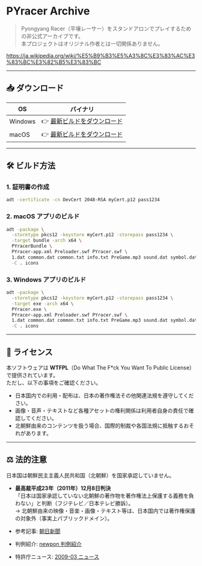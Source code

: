 
# PYracer Archive

> Pyongyang Racer（平壌レーサー）をスタンドアロンでプレイするための非公式アーカイブです。  
> 本プロジェクトはオリジナル作者とは一切関係ありません。

https://ja.wikipedia.org/wiki/%E5%B9%B3%E5%A3%8C%E3%83%AC%E3%83%BC%E3%82%B5%E3%83%BC

---

## 📥 ダウンロード

| OS | バイナリ |
| --- | --- |
| Windows | 👉 [最新ビルドをダウンロード](https://google.com) |
| macOS | 👉 [最新ビルドをダウンロード](https://google.com) |

---

## 🛠️ ビルド方法

### 1. 証明書の作成

```bash
adt -certificate -cn DevCert 2048-RSA myCert.p12 pass1234
```

### 2. macOS アプリのビルド

```bash
adt -package \
  -storetype pkcs12 -keystore myCert.p12 -storepass pass1234 \
  -target bundle -arch x64 \
  PYracerBundle \
  PYracer-app.xml Preloader.swf PYracer.swf \
  1.dat common.dat common.txt info.txt PreGame.mp3 sound.dat symbol.dat \
  -C . icons
```

### 3. Windows アプリのビルド

```bash
adt -package \
  -storetype pkcs12 -keystore myCert.p12 -storepass pass1234 \
  -target exe -arch x64 \
  PYracer.exe \
  PYracer-app.xml Preloader.swf PYracer.swf \
  1.dat common.dat common.txt info.txt PreGame.mp3 sound.dat symbol.dat \
  -C . icons
```

---

## 📄 ライセンス

本ソフトウェアは **WTFPL**（Do What The F\*ck You Want To Public License）で提供されています。  
ただし、以下の事項をご確認ください。

- 日本国内での利用・配布は、日本の著作権法その他関連法規を遵守してください。  
- 画像・音声・テキストなど各種アセットの権利関係は利用者自身の責任で確認してください。  
- 北朝鮮由来のコンテンツを扱う場合、国際的制裁や各国法規に抵触するおそれがあります。

---

## ⚖️ 法的注意

日本国は朝鮮民主主義人民共和国（北朝鮮）を国家承認していません。  

- **最高裁平成23年（2011年）12月8日判決**  
  「日本は国家承認していない北朝鮮の著作物を著作権法上保護する義務を負わない」と判断（フジテレビ／日本テレビ勝訴）。  
  → 北朝鮮由来の映像・音楽・画像・テキスト等は、日本国内では著作権保護の対象外（事実上パブリックドメイン）。


- 参考記事: [朝日新聞](https://www.asahi.com/special/08001/TKY201112080593.html)  
- 判例紹介: [newpon 判例紹介](https://www.newpon.com/tm/hanketsu/supreme/s111208_NorthKorea.html)  
- 特許庁ニュース: [2009-03 ニュース](https://www.hanketsu.jiii.or.jp/hanketsu/jsp/hatumeisi/news/200903news.html)
